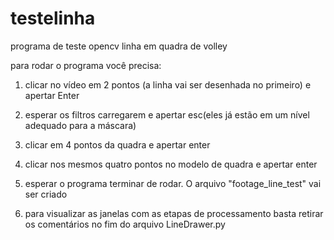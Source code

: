 # testelinha
programa de teste opencv linha em quadra de volley

para rodar o programa você precisa:

1) clicar no vídeo em 2 pontos (a linha vai ser desenhada no primeiro) e apertar Enter

2) esperar os filtros carregarem e apertar esc(eles já estão em um nível adequado para a máscara)

3) clicar em 4 pontos da quadra e apertar enter

4) clicar nos mesmos quatro pontos no modelo de quadra e apertar enter

5) esperar o programa terminar de rodar. O arquivo "footage_line_test" vai ser criado 

6) para visualizar as janelas com as etapas de processamento basta retirar os comentários no fim do arquivo LineDrawer.py
